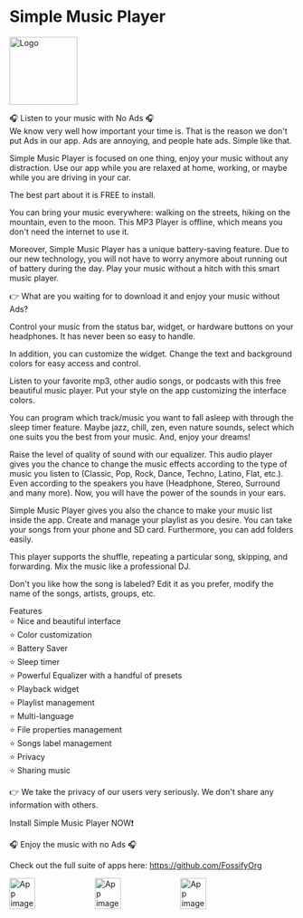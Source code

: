 # Simple Music Player
<img alt="Logo" src="graphics/icon.png" width="120" />

🎧 Listen to your music with No Ads 🎧  
We know very well how important your time is. That is the reason we don't put Ads in our app. Ads are annoying, and people hate ads. Simple like that.

Simple Music Player is focused on one thing, enjoy your music without any distraction. Use our app while you are relaxed at home, working, or maybe while you are driving in your car.

The best part about it is FREE to install.

You can bring your music everywhere: walking on the streets, hiking on the mountain, even to the moon. This MP3 Player is offline, which means you don't need the internet to use it.

Moreover, Simple Music Player has a unique battery-saving feature. Due to our new technology, you will not have to worry anymore about running out of battery during the day. Play your music without a hitch with this smart music player. 

👉  What are you waiting for to download it and enjoy your music without Ads? 

Control your music from the status bar, widget, or hardware buttons on your headphones. It has never been so easy to handle. 

In addition, you can customize the widget. Change the text and background colors for easy access and control.

Listen to your favorite mp3, other audio songs, or podcasts with this free beautiful music player. Put your style on the app customizing the interface colors. 

You can program which track/music you want to fall asleep with through the sleep timer feature. Maybe jazz, chill, zen, even nature sounds, select which one suits you the best from your music. And, enjoy your dreams!

Raise the level of quality of sound with our equalizer. This audio player gives you the chance to change the music effects according to the type of music you listen to (Classic, Pop, Rock, Dance, Techno, Latino, Flat, etc.). Even according to the speakers you have (Headphone, Stereo, Surround and many more). Now, you will have the power of the sounds in your ears. 

Simple Music Player gives you also the chance to make your music list inside the app. Create and manage your playlist as you desire. You can take your songs from your phone and SD card. Furthermore, you can add folders easily. 

This player supports the shuffle, repeating a particular song, skipping, and forwarding. Mix the music like a professional DJ.

Don't you like how the song is labeled? Edit it as you prefer, modify the name of the songs, artists, groups, etc.

Features  
⭐️ Nice and beautiful interface  
⭐️ Color customization  
⭐️ Battery Saver  
⭐️ Sleep timer  
⭐️ Powerful Equalizer with a handful of presets  
⭐️ Playback widget  
⭐️ Playlist management  
⭐️ Multi-language  
⭐️ File properties management  
⭐️ Songs label management  
⭐️ Privacy  
⭐️ Sharing music  

👉 We take the privacy of our users very seriously. We don't share any information with others.

Install Simple Music Player NOW❗️

🎧 Enjoy the music with no Ads 🎧

Check out the full suite of apps here:
https://github.com/FossifyOrg

<div style="display:flex;">
<img alt="App image" src="fastlane/metadata/android/en-US/images/phoneScreenshots/1_en-US.jpeg" width="30%">
<img alt="App image" src="fastlane/metadata/android/en-US/images/phoneScreenshots/2_en-US.jpeg" width="30%">
<img alt="App image" src="fastlane/metadata/android/en-US/images/phoneScreenshots/3_en-US.jpeg" width="30%">
</div>
